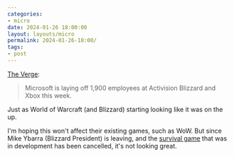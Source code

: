 ```yaml
---
categories:
- micro
date: 2024-01-26 18:00:00
layout: layouts/micro
permalink: 2024-01-26-18:00/
tags:
- post
---
```


[The Verge][v]:
> Microsoft is laying off 1,900 employees at Activision Blizzard and Xbox this week.

Just as World of Warcraft (and Blizzard) starting looking like it was on the up.

I'm hoping this won't affect their existing games, such as WoW. But since Mike
Ybarra (Blizzard President) is leaving, and the [survival game][s] that was in
development has been cancelled, it's not looking great.

[v]: https://www.theverge.com/2024/1/25/24049050/microsoft-activision-blizzard-layoffs
[s]: https://chrishannah.me/blizzard-are-working-on-a-new-survival-game
